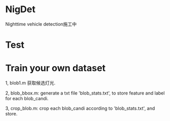 # NigDet
Nighttime vehicle detection施工中

# Test

# Train your own dataset
1, blob1.m 获取候选灯光.

2, blob_bbox.m: generate a txt file 'blob_stats.txt', to store feature and label for each blob_candi.  

3, crop_blob.m: crop each blob_candi according to 'blob_stats.txt', and store.  
